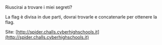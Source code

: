 Riuscirai a trovare i miei segreti?

La flag è divisa in due parti, dovrai trovarle e concatenarle per ottenere la flag.

Site: [http://spider.challs.cyberhighschools.it](http://spider.challs.cyberhighschools.it)
